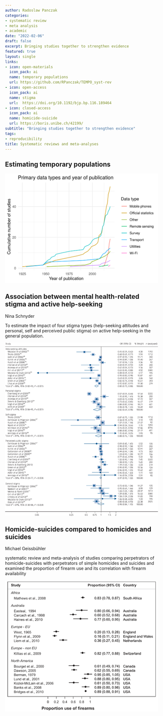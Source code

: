 ```yaml
---
author: Radoslaw Panczak
categories:
- systematic review 
- meta analysis
- academic
date: "2022-02-06"
draft: false
excerpt: Bringing studies together to strengthen evidence
featured: true
layout: single
links:
- icon: open-materials
  icon_pack: ai
  name: temporary populations
  url: https://github.com/RPanczak/TEMPO_syst-rev
- icon: open-access
  icon_pack: ai
  name: stigma
  url:  https://doi.org/10.1192/bjp.bp.116.189464
- icon: closed-access
  icon_pack: ai
  name: homicide-suicide
  url: https://boris.unibe.ch/42199/
subtitle: "Bringing studies together to strengthen evidence"
tags:
- reproducibility
title: Systematic reviews and meta-analyses 
---
```


## Estimating temporary populations

![Tempo](tempo.png)

## Association between mental health-related stigma and active help-seeking

Nina Schnyder 

To estimate the impact of four stigma types (help-seeking attitudes and personal, self and perceived public stigma) on active help-seeking in the general population.

![Stigma](stigma.png)

## Homicide-suicides compared to homicides and suicides

Michael Geissbühler

systematic review and meta-analysis of studies comparing perpetrators of homicide-suicides with perpetrators of simple homicides and suicides and examined the proportion of firearm use and its correlation with firearm availability

![HS](hs.png)

